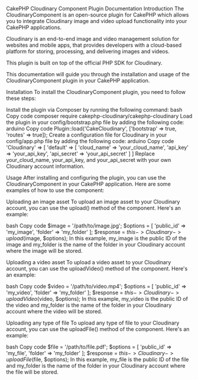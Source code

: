 CakePHP Cloudinary Component Plugin Documentation
Introduction
The CloudinaryComponent is an open-source plugin for CakePHP which allows you to integrate Cloudinary image and video upload functionality into your CakePHP applications.

Cloudinary is an end-to-end image and video management solution for websites and mobile apps, that provides developers with a cloud-based platform for storing, processing, and delivering images and videos.

This plugin is built on top of the official PHP SDK for Cloudinary.

This documentation will guide you through the installation and usage of the CloudinaryComponent plugin in your CakePHP application.

Installation
To install the CloudinaryComponent plugin, you need to follow these steps:

Install the plugin via Composer by running the following command:
bash
Copy code
composer require cakephp-cloudinary/cakephp-cloudinary
Load the plugin in your config/bootstrap.php file by adding the following code:
arduino
Copy code
Plugin::load('CakeCloudinary', ['bootstrap' => true, 'routes' => true]);
Create a configuration file for Cloudinary in your config/app.php file by adding the following code:
arduino
Copy code
'Cloudinary' => [
    'default' => [
        'cloud_name' => 'your_cloud_name',
        'api_key' => 'your_api_key',
        'api_secret' => 'your_api_secret'
    ]
]
Replace your_cloud_name, your_api_key, and your_api_secret with your own Cloudinary account information.

Usage
After installing and configuring the plugin, you can use the CloudinaryComponent in your CakePHP application. Here are some examples of how to use the component:

Uploading an image asset
To upload an image asset to your Cloudinary account, you can use the upload() method of the component. Here's an example:

bash
Copy code
$image = '/path/to/image.jpg';
$options = [
    'public_id' => 'my_image',
    'folder' => 'my_folder'
];
$response = $this->Cloudinary->upload($image, $options);
In this example, my_image is the public ID of the image and my_folder is the name of the folder in your Cloudinary account where the image will be stored.

Uploading a video asset
To upload a video asset to your Cloudinary account, you can use the uploadVideo() method of the component. Here's an example:

bash
Copy code
$video = '/path/to/video.mp4';
$options = [
    'public_id' => 'my_video',
    'folder' => 'my_folder'
];
$response = $this->Cloudinary->uploadVideo($video, $options);
In this example, my_video is the public ID of the video and my_folder is the name of the folder in your Cloudinary account where the video will be stored.

Uploading any type of file
To upload any type of file to your Cloudinary account, you can use the uploadFile() method of the component. Here's an example:

bash
Copy code
$file = '/path/to/file.pdf';
$options = [
    'public_id' => 'my_file',
    'folder' => 'my_folder'
];
$response = $this->Cloudinary->uploadFile($file, $options);
In this example, my_file is the public ID of the file and my_folder is the name of the folder in your Cloudinary account where the file will be stored.